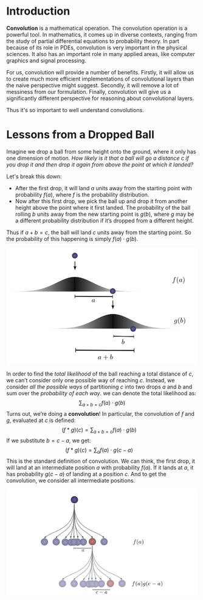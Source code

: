 # Introduction

**Convolution** is a mathematical operation. The convolution operation is a powerful tool. In mathematics, it comes up in diverse contexts, ranging from the study of partial differential equations to probability theory. In part because of its role in PDEs, convolution is very important in the physical sciences. It also has an important role in many applied areas, like computer graphics and signal processing.

For us, convolution will provide a number of benefits. Firstly, it will allow us to create much more efficient implementations of convolutional layers than the naive perspective might suggest. Secondly, it will remove a lot of messiness from our formulation. Finally, convolution will give us a significantly different perspective for reasoning about convolutional layers.

Thus it's so important to well understand convolutions.

# Lessons from a Dropped Ball

Imagine we drop a ball from some height onto the ground, where it only has one dimension of motion. *How likely is it that a ball will go a distance $c$ if you drop it and then drop it again from above the point at which it landed?*

Let's break this down:

- After the first drop, it will land $a$ units away from the starting point with probability $f(a)$, where $f$ is the probability distribution.
- Now after this first drop, we pick the ball up and drop it from another height above the point where it first landed. The probability of the ball rolling $b$ units away from the new starting point is $g(b)$, where $g$ may be a different probability distribution if it’s dropped from a different height.

Thus if $a+b=c$, the ball will land $c$ units away from the starting point. So the probability of this happening is simply $f(a) \cdot g(b)$.

![](ProbConv-fagb.png)

In order to find the *total likelihood* of the ball reaching a total distance of $c$, we can’t consider only one possible way of reaching $c$. Instead, we consider *all the possible ways* of partitioning $c$ into two drops $a$ and $b$ and sum over the *probability of each way*. we can denote the total likelihood as:
$$
\sum_{a+b=c} f(a) \cdot g(b)
$$
Turns out, we’re doing a **convolution**! In particular, the convolution of $f$ and $g$, evaluated at $c$ is defined:
$$
(f\ast g)(c) = \sum_{a+b=c} f(a) \cdot g(b)~~~~
$$
If we substitute $b=c-a$, we get:
$$
(f \ast g)(c) = \sum_{a} f(a) \cdot g(c-a)~~~~
$$
This is the standard definition of convolution. We can think, the first drop, it will land at an intermediate position $a$ with probability $f(a)$. If it lands at $a$, it has probability $g(c−a)$ of landing at a position $c$. And to get the convolution, we consider all intermediate positions.

![](ProbConv-OnePath.png)



